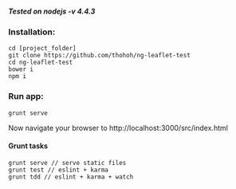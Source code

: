 ##### Tested on nodejs -v 4.4.3

### Installation:
```
cd [project_folder]
git clone https://github.com/thohoh/ng-leaflet-test
cd ng-leaflet-test
bower i
npm i
```

### Run app:
```
grunt serve
```
Now navigate your browser to http://localhost:3000/src/index.html


#### Grunt tasks
```
grunt serve // serve static files
grunt test // eslint + karma
grunt tdd // eslint + karma + watch
```
